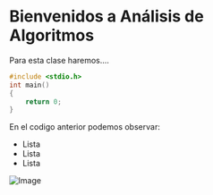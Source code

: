 # Bienvenidos a Análisis de Algoritmos
Para esta clase haremos....

```c
#include <stdio.h>
int main()
{
    return 0;
}
```

En el codigo anterior podemos observar:
* Lista
* Lista
* Lista

![Image](http://dfp3r41v9wmfi.cloudfront.net/wp-content/uploads/Information_page.jpg)
